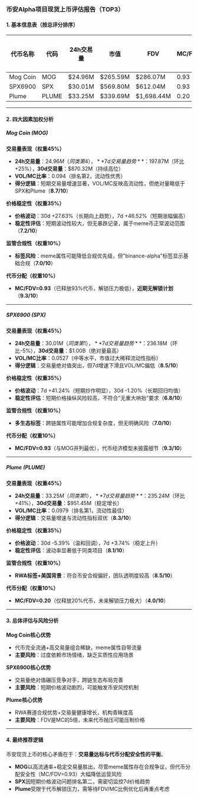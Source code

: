 ### 币安Alpha项目现货上币评估报告（TOP3）

#### 1. 基本信息表（按总评分排序）

| 代币名称 | 代码  | 24h交易量 | 市值       | FDV          | MC/FDV | 交易量得分(45%) | 价格稳定性得分(35%) | 合规性得分(10%) | 代币分配得分(10%) | 总评分 |
|----------|-------|------------|------------|--------------|--------|------------------|----------------------|------------------|--------------------|--------|
| Mog Coin | MOG   | $24.96M    | $265.59M   | $286.07M     | 0.93   | 8.7              | 7.2                  | 7.0              | 9.3                | 8.02   |
| SPX6900  | SPX   | $30.01M    | $569.80M   | $612.04M     | 0.93   | 8.5              | 6.8                  | 7.0              | 9.3                | 7.85   |
| Plume    | PLUME | $33.25M    | $339.69M   | $1,698.44M   | 0.20   | 8.3              | 8.1                  | 8.5              | 4.0                | 7.62   |

---

#### 2. 四大因素加权分析

##### **Mog Coin (MOG)**  
**交易量表现（权重45%）**  
- **24h交易量**：$24.96M（同类第4），**7d交易量趋势**：$197.87M（环比+25%），**30d交易量**：$870.32M（持续高位）  
- **VOL/MC比率**：0.094（排名第2，流动性优秀）  
- **得分逻辑**：短期交易量增速显著，VOL/MC反映高流动性，但绝对量略低于SPX和Plume（**8.7/10**）  

**价格稳定性（权重35%）**  
- **价格波动**：30d +27.63%（长期向上趋势），7d +46.52%（短期涨幅偏高）  
- **稳定性评估**：短期波动性较大，但无暴跌记录，属于meme币正常波动范围（**7.2/10**）  

**监管合规性（权重10%）**  
- **标签风险**：meme属性可能降低合规优先级，但"binance-alpha"标签显示基础合规（**7.0/10**）  

**代币分配（权重10%）**  
- **MC/FDV=0.93**（已释放93%代币，解锁压力极低），**近期无解锁计划**（**9.3/10**）  

---

##### **SPX6900 (SPX)**  
**交易量表现（权重45%）**  
- **24h交易量**：$30.01M（同类第1），**7d交易量趋势**：$236.18M（环比-5%），**30d交易量**：$1.00B（绝对量最高）  
- **VOL/MC比率**：0.0527（中等水平，市值过大稀释流动性指标）  
- **得分逻辑**：交易量绝对值突出，但7d增速下滑且VOL/MC偏低（**8.5/10**）  

**价格稳定性（权重35%）**  
- **价格波动**：7d +41.24%（短期炒作明显），30d -1.20%（长期回归均值）  
- **稳定性评估**：短期价格操纵风险较高，不符合"无重大哄抬"要求（**6.8/10**）  

**监管合规性（权重10%）**  
- **多生态标签**：跨链属性可能增加合规复杂度，但无明确风险（**7.0/10**）  

**代币分配（权重10%）**  
- **MC/FDV=0.93**（与MOG并列最优），代币经济模型未披露细节（**9.3/10**）  

---

##### **Plume (PLUME)**  
**交易量表现（权重45%）**  
- **24h交易量**：$33.25M（同类第1），**7d交易量趋势**：$235.24M（环比+41%），**30d交易量**：$951.45M（稳定增长）  
- **VOL/MC比率**：0.0979（排名第1，流动性最佳）  
- **得分逻辑**：交易量增速与流动性指标双优（**8.3/10**）  

**价格稳定性（权重35%）**  
- **价格波动**：30d -5.39%（温和回调），7d +3.74%（稳定上升）  
- **稳定性评估**：波动率显著低于同类项目（**8.1/10**）  

**监管合规性（权重10%）**  
- **RWA标签+美国背景**：符合币安合规偏好，团队透明度较高（**8.5/10**）  

**代币分配（权重10%）**  
- **MC/FDV=0.20**（仅释放20%代币，未来解锁压力极大）（**4.0/10**）  

---

#### 3. 总体评估与风险分析

**Mog Coin核心优势**  
- 代币完全流通+高交易量组合稀缺，meme属性自带流量  
- **主要风险**：过度依赖市场情绪，缺乏实质性应用场景  

**SPX6900核心优势**  
- 交易量绝对值碾压竞争对手，跨链生态布局完善  
- **主要风险**：短期价格波动剧烈，可能触发币安风控机制  

**Plume核心优势**  
- RWA赛道合规优势+交易量健康增长，机构青睐度高  
- **主要风险**：FDV是MC的5倍，未来代币抛压可能压制价格  

---

#### 4. 最终推荐逻辑
币安现货上币的核心矛盾在于：**交易量达标与代币分配安全性的平衡**。  
- **MOG**以高流通率+稳定交易量胜出，尽管meme属性存在合规争议，但代币分配安全性（MC/FDV=0.93）大幅降低运营风险  
- **SPX**因短期价格波动问题排名第二，需密切监控7d价格趋势  
- **Plume**受限于代币解锁压力，需等待FDV/MC比例优化后再重点考虑